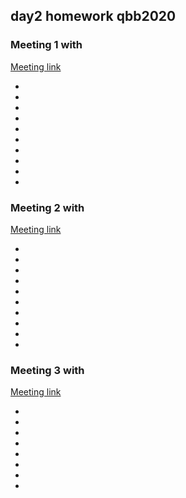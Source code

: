 ## day2 homework qbb2020

### Meeting 1 with
[Meeting link]()

*
*
*
*
*
*
*
*
*
*

### Meeting 2 with
[Meeting link]()

*
*
*
*
*
*
*
*
*
*


### Meeting 3 with
[Meeting link]()

*
*
*
*
*
*
*
*
